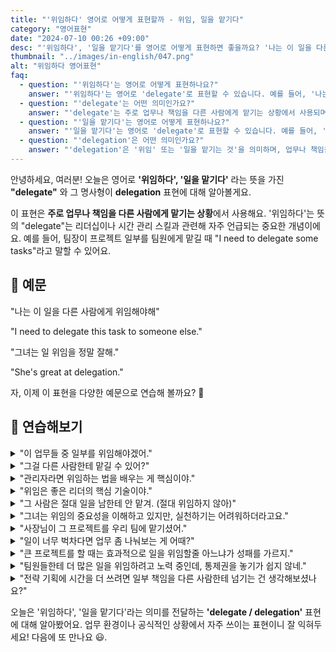 ```yaml
---
title: "'위임하다' 영어로 어떻게 표현할까 - 위임, 일을 맡기다"
category: "영어표현"
date: "2024-07-10 00:26 +09:00"
desc: "'위임하다', '일을 맡기다'를 영어로 어떻게 표현하면 좋을까요? '나는 이 일을 다른 사람에게 위임해야 해.', '그녀는 일 위임을 정말 잘해.' 등을 영어로 표현하는 법을 배워봅시다. 다양한 예문을 통해서 연습하고 본인의 표현으로 만들어 보세요."
thumbnail: "../images/in-english/047.png"
alt: "위임하다 영어표현"
faq:
  - question: "'위임하다'는 영어로 어떻게 표현하나요?"
    answer: "'위임하다'는 영어로 'delegate'로 표현할 수 있습니다. 예를 들어, '나는 이 일을 다른 사람에게 위임해야 해'는 'I need to delegate this task to someone else'라고 말할 수 있습니다."
  - question: "'delegate'는 어떤 의미인가요?"
    answer: "'delegate'는 주로 업무나 책임을 다른 사람에게 맡기는 상황에서 사용되며, 리더십이나 시간 관리 스킬과 관련된 중요한 개념입니다. 예를 들어, 'I need to delegate some tasks'는 '나는 몇 가지 업무를 위임해야 해'라는 뜻입니다."
  - question: "'일을 맡기다'는 영어로 어떻게 표현하나요?"
    answer: "'일을 맡기다'는 영어로 'delegate'로 표현할 수 있습니다. 예를 들어, '팀장이 프로젝트 일부를 팀원에게 맡겼다'는 'The team leader delegated part of the project to a team member'라고 표현할 수 있습니다."
  - question: "'delegation'은 어떤 의미인가요?"
    answer: "'delegation'은 '위임' 또는 '일을 맡기는 것'을 의미하며, 업무나 책임을 다른 사람에게 맡기는 행위를 나타냅니다. 예를 들어, 'Effective delegation is key to good management'는 '효과적인 위임은 좋은 관리의 핵심이다'라는 뜻입니다."
---
```


안녕하세요, 여러분! 오늘은 영어로 **'위임하다', '일을 맡기다'** 라는 뜻을 가진 **"delegate"** 와 그 명사형이 **delegation** 표현에 대해 알아볼게요.

이 표현은 **주로 업무나 책임을 다른 사람에게 맡기는 상황**에서 사용해요. '위임하다'는 뜻의 "delegate"는 리더십이나 시간 관리 스킬과 관련해 자주 언급되는 중요한 개념이에요. 예를 들어, 팀장이 프로젝트 일부를 팀원에게 맡길 때 "I need to delegate some tasks"라고 말할 수 있어요.

## 📖 예문

"나는 이 일을 다른 사람에게 위임해야해"

"I need to delegate this task to someone else."

"그녀는 일 위임을 정말 잘해."

"She's great at delegation."

자, 이제 이 표현을 다양한 예문으로 연습해 볼까요? 🚀

## 💬 연습해보기

<details>
<summary>"이 업무들 중 일부를 위임해야겠어."</summary>
<span>"I need to delegate some of these tasks."</span>
</details>

<details>
<summary>"그걸 다른 사람한테 맡길 수 있어?"</summary>
<span>"Can you delegate that to someone else?"</span>
</details>

<details>
<summary>"관리자라면 위임하는 법을 배우는 게 핵심이야."</summary>
<span>"Learning to delegate is crucial for managers."</span>
</details>

<details>
<summary>"위임은 좋은 리더의 핵심 기술이야."</summary>
<span>"Delegation is a key skill of a good leader."</span>
</details>

<details>
<summary>"그 사람은 절대 일을 남한테 안 맡겨. (절대 위임하지 않아)"</summary>
<span>"He never delegates anything."</span>
</details>

<details>
<summary>"그녀는 위임의 중요성을 이해하고 있지만, 실천하기는 어려워하더라고요."</summary>
<span>"She understands the importance of delegation, but finds it difficult to put into practice."</span>
</details>

<details>
<summary>"사장님이 그 프로젝트를 우리 팀에 맡기셨어."</summary>
<span>"The boss delegated the project to our team."</span>
</details>

<details>
<summary>"일이 너무 벅차다면 업무 좀 나눠보는 게 어때?"</summary>
<span>"If you're feeling overwhelmed, why don't you try delegating some of your workload?"</span>
</details>

<details>
<summary>"큰 프로젝트를 할 때는 효과적으로 일을 위임할줄 아느냐가 성패를 가르지."</summary>
<span>"When it comes to big projects, knowing how to delegate effectively can make or break your success."</span>
</details>

<details>
<summary>"팀원들한테 더 많은 일을 위임하려고 노력 중인데, 통제권을 놓기가 쉽지 않네."</summary>
<span>"I've been trying to delegate more tasks to my team, but it's not always easy to <a href="/blog/in-english/013.let-go-of/">llet go of</a> control."</span>
</details>

<details>
<summary>"전략 기획에 시간을 더 쓰려면 일부 책임을 다른 사람한테 넘기는 건 생각해보셨나요?"</summary>
<span>"Have you considered delegating some of your responsibilities to give yourself more time for strategic planning?"</span>
</details>

오늘은 '위임하다', '일을 맡기다'라는 의미를 전달하는 **'delegate / delegation'** 표현에 대해 알아봤어요. 업무 환경이나 공식적인 상황에서 자주 쓰이는 표현이니 잘 익혀두세요! 다음에 또 만나요 😃.
